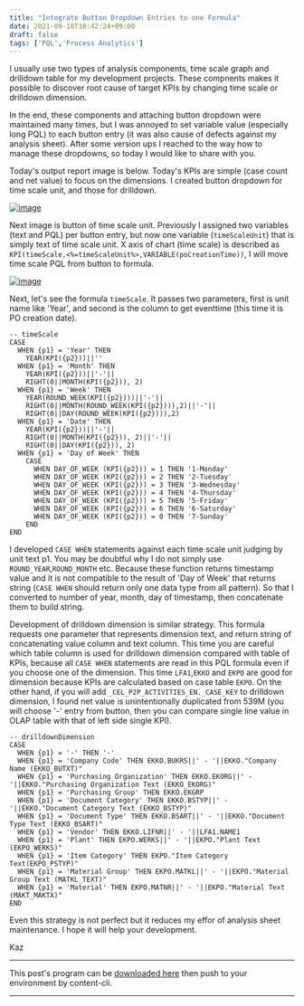 ```yaml
---
title: "Integrate Button Dropdown Entries to one Formula"
date: 2021-09-18T10:42:24+09:00
draft: false
tags: ['PQL','Process Analytics']
---
```


I usually use two types of analysis components, time scale graph and drilldown table for my development projects. These compnents makes it possible to discover root cause of target KPIs by changing time scale or drilldown dimension.

In the end, these components and attaching button dropdown were maintained many times, but I was annoyed to set variable value (especially long PQL) to each button entry (it was also cause of defects against my analysis sheet). After some version ups I reached to the way how to manage these dropdowns, so today I would like to share with you.

Today's output report image is below. Today's KPIs are simple (case count and net value) to focus on the dimensions. I created button dropdown for time scale unit, and those for drilldown.

[![image](https://user-images.githubusercontent.com/67397583/133868792-062ee0fe-b18e-458d-840b-962f61ba1cde.png)](https://user-images.githubusercontent.com/67397583/133868792-062ee0fe-b18e-458d-840b-962f61ba1cde.png)

Next image is button of time scale unit. Previously I assigned two variables (text and PQL) per button entry, but now one variable (`timeScaleUnit`) that is simply text of time scale unit. X axis of chart (time scale) is described as `KPI(timeScale,<%=timeScaleUnit%>,VARIABLE(poCreationTime))`, I will move time scale PQL from button to formula.

[![image](https://user-images.githubusercontent.com/67397583/133868855-33b22925-80bc-49e4-9479-d9e9de05a423.png)](https://user-images.githubusercontent.com/67397583/133868855-33b22925-80bc-49e4-9479-d9e9de05a423.png)

Next, let's see the formula `timeScale`. It passes two parameters, first is unit name like 'Year', and second is the column to get eventtime (this time it is PO creation date).

```
-- timeScale
CASE
  WHEN {p1} = 'Year' THEN 
    YEAR(KPI({p2}))||''
  WHEN {p1} = 'Month' THEN 
    YEAR(KPI({p2}))||'-'||
    RIGHT(0||MONTH(KPI({p2})), 2)
  WHEN {p1} = 'Week' THEN 
    YEAR(ROUND_WEEK(KPI({p2})))||'-'||
    RIGHT(0||MONTH(ROUND_WEEK(KPI({p2}))),2)||'-'||
    RIGHT(0||DAY(ROUND_WEEK(KPI({p2}))),2)
  WHEN {p1} = 'Date' THEN 
    YEAR(KPI({p2}))||'-'||
    RIGHT(0||MONTH(KPI({p2})), 2)||'-'||
    RIGHT(0||DAY(KPI({p2})), 2)
  WHEN {p1} = 'Day of Week' THEN
    CASE 
      WHEN DAY_OF_WEEK (KPI({p2})) = 1 THEN '1-Monday'
      WHEN DAY_OF_WEEK (KPI({p2})) = 2 THEN '2-Tuesday'
      WHEN DAY_OF_WEEK (KPI({p2})) = 3 THEN '3-Wednesday'
      WHEN DAY_OF_WEEK (KPI({p2})) = 4 THEN '4-Thursday'
      WHEN DAY_OF_WEEK (KPI({p2})) = 5 THEN '5-Friday'
      WHEN DAY_OF_WEEK (KPI({p2})) = 6 THEN '6-Saturday'
      WHEN DAY_OF_WEEK (KPI({p2})) = 0 THEN '7-Sunday'
    END
END
```

I developed `CASE WHEN` statements against each time scale unit judging by unit text p1. You may be doubtful why I do not simply use `ROUND_YEAR`,`ROUND_MONTH` etc. Because these function returns timestamp value and it is not compatible to the result of 'Day of Week' that returns string (`CASE WHEN` should return only one data type from all pattern). So that I converted to number of year, month, day of timestamp, then concatenate them to build string.

Development of drilldown dimension is similar strategy. This formula requests one parameter that represents dimension text, and return string of concatenating value column and text column. This time you are careful which table column is used for drilldown dimension compared with table of KPIs, because all `CASE WHEN` statements are read in this PQL formula even if you choose one of the dimension. This time `LFA1`,`EKKO` and `EKPO` are good for dimension because KPIs are calculated based on case table `EKPO`. On the other hand, if you will add `_CEL_P2P_ACTIVITIES_EN._CASE_KEY` to drilldown dimension, I found net value is unintentionally duplicated from 539M (you will choose '-' entry from button, then you can compare single line value in OLAP table with that of left side single KPI).

```
-- drilldownDimension
CASE
  WHEN {p1} = '-' THEN '-'
  WHEN {p1} = 'Company Code' THEN EKKO.BUKRS||' - '||EKKO."Company Name (EKKO_BUTXT)"
  WHEN {p1} = 'Purchasing Organization' THEN EKKO.EKORG||' - '||EKKO."Purchasing Organization Text (EKKO_EKORG)"
  WHEN {p1} = 'Purchasing Group' THEN EKKO.EKGRP
  WHEN {p1} = 'Document Category' THEN EKKO.BSTYP||' - '||EKKO."Document Category Text (EKKO_BSTYP)"
  WHEN {p1} = 'Document Type' THEN EKKO.BSART||' - '||EKKO."Document Type Text (EKKO_BSART)"
  WHEN {p1} = 'Vendor' THEN EKKO.LIFNR||' - '||LFA1.NAME1
  WHEN {p1} = 'Plant' THEN EKPO.WERKS||' - '||EKPO."Plant Text (EKPO_WERKS)"
  WHEN {p1} = 'Item Category' THEN EKPO."Item Category Text(EKPO_PSTYP)"
  WHEN {p1} = 'Material Group' THEN EKPO.MATKL||' - '||EKPO."Material Group Text (MATKL_TEXT)"
  WHEN {p1} = 'Material' THEN EKPO.MATNR||' - '||EKPO."Material Text (MAKT_MAKTX)"
END
```

Even this strategy is not perfect but it reduces my effor of analysis sheet maintenance. I hope it will help your development.

Kaz

---

This post's program can be [downloaded here](../../examples/p2p_analysis_20210918.json) then push to your environment by content-cli.

---
